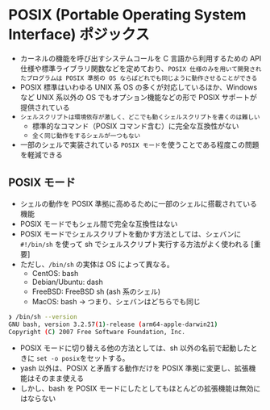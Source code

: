 # POSIX (Portable Operating System Interface) ポジックス

- カーネルの機能を呼び出すシステムコールを C 言語から利用するための API 仕様や標準ライブラリ関数などを定めており、`POSIX 仕様のみを用いて開発されたプログラムは POSIX 準拠の OS ならばどれでも同じように動作させることができる`
- POSIX 標準はいわゆる UNIX 系 OS の多くが対応しているほか、Windows など UNIX 系以外の OS でもオプション機能などの形で POSIX サポートが提供されている
- `シェルスクリプトは環境依存が激しく、どこでも動くシェルスクリプトを書くのは難しい`
  - 標準的なコマンド（POSIX コマンド含む）に完全な互換性がない
  - `全く同じ動作をするシェルが一つもない`
- 一部のシェルで実装されている `POSIX モード`を使うことである程度この問題を軽減できる

## POSIX モード

- シェルの動作を POSIX 準拠に高めるために一部のシェルに搭載されている機能
- POSIX モードでもシェル間で完全な互換性はない
- POSIX モードでシェルスクリプトを動かす方法としては、シェバンに `#!/bin/sh` を使って sh でシェルスクリプト実行する方法がよく使われる [重要]
- ただし、`/bin/sh` の実体は OS によって異なる。
  - CentOS: bash
  - Debian/Ubuntu: dash
  - FreeBSD: FreeBSD sh (ash 系のシェル)
  - MacOS: bash -> つまり、シェバンはどちらでも同じ

```sh
❯ /bin/sh --version
GNU bash, version 3.2.57(1)-release (arm64-apple-darwin21)
Copyright (C) 2007 Free Software Foundation, Inc.
```

- POSIX モードに切り替える他の方法としては、sh 以外の名前で起動したときに `set -o posix`をセットする。
- yash 以外は、POSIX と矛盾する動作だけを POSIX 準拠に変更し、拡張機能はそのまま使える
- しかし、bash を POSIX モードにしたとしてもほとんどの拡張機能は無効にはならない
